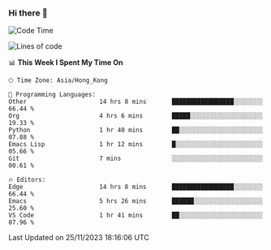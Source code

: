 ### Hi there 👋

<!--
**nicehiro/nicehiro** is a ✨ _special_ ✨ repository because its `README.md` (this file) appears on your GitHub profile.

Here are some ideas to get you started:

- 🔭 I’m currently working on ...
- 🌱 I’m currently learning ...
- 👯 I’m looking to collaborate on ...
- 🤔 I’m looking for help with ...
- 💬 Ask me about ...
- 📫 How to reach me: ...
- 😄 Pronouns: ...
- ⚡ Fun fact: ...
-->

<!--START_SECTION:waka-->
![Code Time](http://img.shields.io/badge/Code%20Time-96%20hrs%2020%20mins-blue)

![Lines of code](https://img.shields.io/badge/From%20Hello%20World%20I%27ve%20Written-2.6%20million%20lines%20of%20code-blue)

📊 **This Week I Spent My Time On** 

```text
🕑︎ Time Zone: Asia/Hong_Kong

💬 Programming Languages: 
Other                    14 hrs 8 mins       █████████████████░░░░░░░░   66.44 % 
Org                      4 hrs 6 mins        █████░░░░░░░░░░░░░░░░░░░░   19.33 % 
Python                   1 hr 40 mins        ██░░░░░░░░░░░░░░░░░░░░░░░   07.88 % 
Emacs Lisp               1 hr 12 mins        █░░░░░░░░░░░░░░░░░░░░░░░░   05.66 % 
Git                      7 mins              ░░░░░░░░░░░░░░░░░░░░░░░░░   00.61 % 

🔥 Editors: 
Edge                     14 hrs 8 mins       █████████████████░░░░░░░░   66.44 % 
Emacs                    5 hrs 26 mins       ██████░░░░░░░░░░░░░░░░░░░   25.60 % 
VS Code                  1 hr 41 mins        ██░░░░░░░░░░░░░░░░░░░░░░░   07.96 % 
```


 Last Updated on 25/11/2023 18:16:06 UTC
<!--END_SECTION:waka-->
